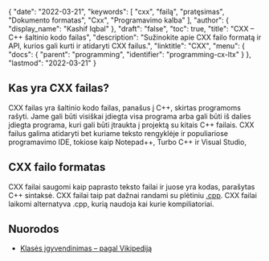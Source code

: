 {
  "date": "2022-03-21",
  "keywords": [
"cxx",
"failą",
"pratęsimas",
"Dokumento formatas",
"Cxx",
"Programavimo kalba"
],
  "author": {
    "display_name": "Kashif Iqbal"
},
  "draft": "false",
  "toc": true,
  "title": "CXX – C++ šaltinio kodo failas",
  "description": "Sužinokite apie CXX failo formatą ir API, kurios gali kurti ir atidaryti CXX failus.",
  "linktitle": "CXX",
  "menu": {
    "docs": {
      "parent": "programming",
      "identifier": "programming-cx-ltx"
}
},
  "lastmod": "2022-03-21"
}

## Kas yra CXX failas?

CXX failas yra šaltinio kodo failas, panašus į C++, skirtas programoms rašyti. Jame gali būti visiškai įdiegta visa programa arba gali būti iš dalies įdiegta programa, kuri gali būti įtraukta į projektą su kitais C++ failais. CXX failus galima atidaryti bet kuriame teksto rengyklėje ir populiariose programavimo IDE, tokiose kaip Notepad++, Turbo C++ ir Visual Studio,

## CXX failo formatas

CXX failai saugomi kaip paprasto teksto failai ir juose yra kodas, parašytas C++ sintaksė. CXX failai taip pat dažnai randami su plėtiniu [.cpp](/programming/cpp/). CXX failai laikomi alternatyva .cpp, kurią naudoja kai kurie kompiliatoriai.

## Nuorodos

* [Klasės įgyvendinimas – pagal Vikipediją](https://en.wikipedia.org/wiki/Class_implementation_file)


